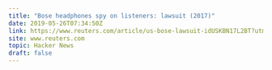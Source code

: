 ```yaml
---
title: "Bose headphones spy on listeners: lawsuit (2017)"
date: 2019-05-26T07:34:50Z
link: https://www.reuters.com/article/us-bose-lawsuit-idUSKBN17L2BT?utm_medium=RSS&utm_source=hune
site: www.reuters.com
topic: Hacker News
draft: false
---
```

